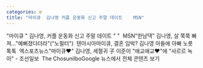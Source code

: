 ```yaml
---
categories: e
title: "마이큐  김나영 커플 운동화 신고 주말 데이트    MSN"
---
```

"마이큐 " 김나영, 커플 운동화 신고 주말 데이트 " "&nbsp;&nbsp;MSN"한남댁" 김나영, 살 쭉쭉 빠져…"예뻐졌다더라"("노필터")&nbsp;&nbsp;텐아시아마이큐, 결혼 임박? 김나영 아들에 아빠 노릇 톡톡&nbsp;&nbsp;엑스포츠뉴스"마이큐♥" 김나영, 세젤귀 子 이준이 "애교애교♥"에 "사르르 녹아" - 조선일보&nbsp;&nbsp;The ChosunilboGoogle 뉴스에서 전체 콘텐츠 보기